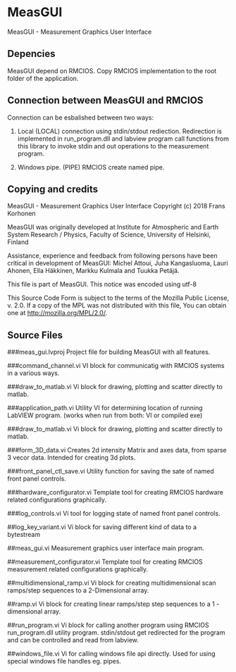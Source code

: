 # MeasGUI
MeasGUI - Measurement Graphics User Interface

## Depencies
MeasGUI depend on RMCIOS. Copy RMCIOS implementation to the root folder of the application.

## Connection between MeasGUI and RMCIOS 
Connection can be esbalished between two ways:
1. Local (LOCAL) connection using stdin/stdout rediection. Redirection is implemented in run\_program.dll and labview program call functions from this library to invoke stdin and out operations to the measurement program.

2. Windows pipe. (PIPE)
RMCIOS create named pipe. 

## Copying and credits

MeasGUI - Measurement Graphics User Interface
Copyright (c) 2018 Frans Korhonen

MeasGUI was originally developed at Institute for Atmospheric 
and Earth System Research / Physics, Faculty of Science, 
University of Helsinki, Finland

Assistance, experience and feedback from following persons have been 
critical in development of MeasGUI: Michel Attoui, Juha Kangasluoma, 
Lauri Ahonen, Ella Häkkinen, Markku Kulmala and Tuukka Petäjä.

This file is part of MeasGUI. This notice was encoded using utf-8

This Source Code Form is subject to the terms of the Mozilla Public
License, v. 2.0. If a copy of the MPL was not distributed with this
file, You can obtain one at http://mozilla.org/MPL/2.0/. 

## Source Files

###meas\_gui.lvproj
Project file for building MeasGUI with all features.

###command\_channel.vi
VI block for communicatig with RMCIOS systems in a various ways.

###draw\_to\_matlab.vi
Vi block for drawing, plotting and scatter directly to matlab.  

###application\_path.vi
Utility VI for determining location of running LabVIEW program. 
(works when run from both: VI or compiled exe)

###draw\_to\_matlab.vi
Vi block for drawing, plotting and scatter directly to matlab.  

###form\_3D\_data.vi
Creates 2d intensity Matrix and axes data, from sparse 3 vecor data. Intended for creating 3d plots.

###front\_panel\_ctl\_save.vi
Utility function for saving the sate of named front panel controls.

###hardware\_configurator.vi
Template tool for creating RMCIOS hardware related configurations graphically.

###log\_controls.vi
Vi tool for logging state of named front panel controls.

##log\_key\_variant.vi
Vi block for saving different kind of data to a bytestream

##meas\_gui.vi
Measurement graphics user interface main program.

##measurement\_configurator.vi
Template tool for creating RMCIOS measurement related configurations graphically.

##multidimensional\_ramp.vi
Vi block for creating multidimensional scan ramps/step sequences to a 2-Dimensional array.

##ramp.vi
Vi block for creating linear ramps/step step sequences to a 1 -dimensional array.

##run\_program.vi
Vi block for calling another program using RMCIOS run\_program.dll utility program. 
stdin/stdout get redirected for the program and can be controlled and read from labview.

##windows\_file.vi
Vi for calling windows file api directly. Used for using special windows file handles eg. pipes.

